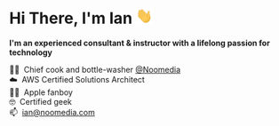 # Hi There, I'm Ian <img  src="https://raw.githubusercontent.com/ianjukes/ianjukes/main/assets/animated_hi.gif" width="30px">

**I'm an experienced consultant & instructor with a lifelong passion for technology**

👨‍🍳&nbsp;&nbsp;Chief cook and bottle-washer [@Noomedia](https://github.com/noomedia/) </br>
☁️&nbsp;&nbsp;AWS Certified Solutions Architect </br>
🧑‍💻&nbsp;&nbsp;Apple fanboy </br>
🤓&nbsp;&nbsp;Certified geek </br>
📫&nbsp;&nbsp;[ian@noomedia.com](mailto:ian@noomedia.com) </br>
